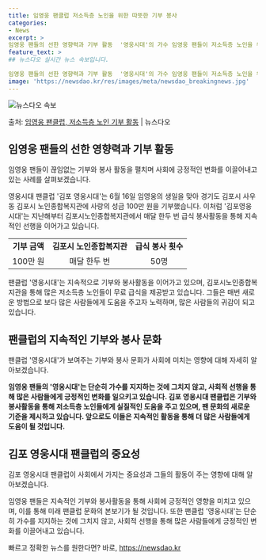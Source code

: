 ```yaml
---
title: 임영웅 팬클럽 저소득층 노인을 위한 따뜻한 기부 봉사
categories:
- News
excerpt: >
임영웅 팬들의 선한 영향력과 기부 활동  '영웅시대'의 가수 임영웅 팬들이 저소득층 노인을 위한 기부로 선한…
feature_text: >
## 뉴스다오 실시간 뉴스 속보입니다.

임영웅 팬들의 선한 영향력과 기부 활동  '영웅시대'의 가수 임영웅 팬들이 저소득층 노인을 위한 기부로 선한…
image: 'https://newsdao.kr/res/images/meta/newsdao_breakingnews.jpg'
---
```


![뉴스다오 속보](https://newsdao.kr/res/images/meta/newsdao_breakingnews.jpg)

<p>출처: <a href="https://newsdao.kr/4406" rel="dofollow">임영웅 팬클럽, 저소득층 노인 기부 활동</a> | 뉴스다오</p>

<h2 data-ke-size="size26">임영웅 팬들의 선한 영향력과 기부 활동</h2>
임영웅 팬들이 끊임없는 기부와 봉사 활동을 펼치며 사회에 긍정적인 변화를 이끌어내고 있는 사례를 살펴보겠습니다.

<p data-ke-size="size16">영웅시대 팬클럽 '김포 영웅시대'는 6월 16일 임영웅의 생일을 맞아 경기도 김포시 사우동 김포시 노인종합복지관에 사랑의 성금 100만 원을 기부했습니다. 이처럼 '김포영웅시대'는 지난해부터 김포시노인종합복지관에서 매달 한두 번 급식 봉사활동을 통해 지속적인 선행을 이어가고 있습니다.</p>

<table>
  <tr>
    <td style="text-align: center; height: 17px;"><b>기부 금액</b></td>
    <td style="text-align: center; height: 17px;"><b>김포시 노인종합복지관</b></td>
    <td style="text-align: center; height: 17px;"><b>급식 봉사 횟수</b></td>
  </tr>
  <tr>
    <td style="text-align: center; height: 17px;">100만 원</td>
    <td style="text-align: center; height: 17px;">매달 한두 번</td>
    <td style="text-align: center; height: 17px;">50명</td>
  </tr>
</table>

<p data-ke-size="size16">팬클럽 '영웅시대'는 지속적으로 기부와 봉사활동을 이어가고 있으며, 김포시노인종합복지관을 통해 많은 저소득층 노인들이 무료 급식을 제공받고 있습니다. 그들은 매번 새로운 방법으로 보다 많은 사람들에게 도움을 주고자 노력하며, 많은 사람들의 귀감이 되고 있습니다.</p>

<h2 data-ke-size="size26">팬클럽의 지속적인 기부와 봉사 문화</h2>
팬클럽 '영웅시대'가 보여주는 기부와 봉사 문화가 사회에 미치는 영향에 대해 자세히 알아보겠습니다.

<p data-ke-size="size16"><b>임영웅 팬들의 '영웅시대'는 단순히 가수를 지지하는 것에 그치지 않고, 사회적 선행을 통해 많은 사람들에게 긍정적인 변화를 일으키고 있습니다. 김포 영웅시대 팬클럽은 기부와 봉사활동을 통해 저소득층 노인들에게 실질적인 도움을 주고 있으며, 팬 문화의 새로운 기준을 제시하고 있습니다. 앞으로도 이들은 지속적인 활동을 통해 더 많은 사람들에게 도움이 될 것입니다.</b></p>

<h2 data-ke-size="size26">김포 영웅시대 팬클럽의 중요성</h2>
김포 영웅시대 팬클럽이 사회에서 가지는 중요성과 그들의 활동이 주는 영향에 대해 알아보겠습니다.

<p data-ke-size="size16">임영웅 팬들은 지속적인 기부와 봉사활동을 통해 사회에 긍정적인 영향을 미치고 있으며, 이를 통해 미래 팬클럽 문화의 본보기가 될 것입니다. 또한 팬클럽 '영웅시대'는 단순히 가수를 지지하는 것에 그치지 않고, 사회적 선행을 통해 많은 사람들에게 긍정적인 변화를 이끌어내고 있습니다.</p> 

빠르고 정확한 뉴스를 원한다면? 바로, <a href="https://newsdao.kr" rel="dofollow">https://newsdao.kr</a>


    
